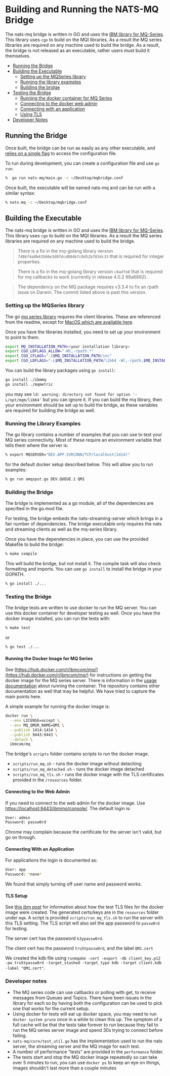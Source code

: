 # Building and Running the NATS-MQ Bridge

The nats-mq bridge is written in GO and uses the [IBM library for MQ-Series](`github.com/ibm-messaging/mq-golang`). This library uses `cgo` to build on the MQI libraries. As a result the MQ series libraries are required on any machine used to build the bridge. As a result, the bridge is not released as an executable, rather users must build it themselves.

* [Running the Bridge](#run)
* [Building the Executable](#build)
  * [Setting up the MQSeries library](#mqlib)
  * [Running the library examples](#examples)
  * [Building the bridge](#building)
* [Testing the Bridge](#testing)
  * [Running the docker container for MQ Series](#docker)
  * [Connecting to the docker web admin](#web)
  * [Connecting with an application](#app)
  * [Using TLS](#tls)
* [Developer Notes](#developer)

<a name="run"></a>

## Running the Bridge

Once built, the bridge can be run as easily as any other executable, and [relies on a single flag](config.md#specify) to access the configuration file.

To run during development, you can create a configuration file and use `go run`:

```bash
%  go run nats-mq/main.go -c ~/Desktop/mqbridge.conf
```

Once built, the executable will be named nats-mq and can be run with a similar syntax:

```bash
% nats-mq -c ~/Desktop/mqbridge.conf
```

<a name="build"></a>

## Building the Executable

The nats-mq bridge is written in GO and uses the [IBM library for MQ-Series](`github.com/ibm-messaging/mq-golang`). This library uses `cgo` to build on the MQI libraries. As a result the MQ series libraries are required on any machine used to build the bridge.

> There is a fix in the mq-golang library version `7486f4a0b63560e3d0fdcd084b7c0d52b783dc33` that is required for integer properties.

> There is a fix in the mq-golang library version `c8adfe8` that is required for mq callbacks to work (currently in release 4.0.2 99a6892).

> The dependency on the MQ package requires v3.3.4 to fix an rpath issue on Darwin. The commit listed above is past this version.


<a name="mqlib"></a>

### Setting up the MQSeries library

The go [mq series library](https://github.com/ibm-messaging/mq-golang) requires the client libraries. These are referenced from the readme, except for [MacOS which are available here](https://developer.ibm.com/messaging/2019/02/05/ibm-mq-macos-toolkit-for-developers/).

Once you have the libraries installed, you need to set up your environment to point to them.

```bash
export MQ_INSTALLATION_PATH=<your installation library>
export CGO_LDFLAGS_ALLOW="-Wl,-rpath.*"
export CGO_CFLAGS="-I$MQ_INSTALLATION_PATH/inc"
export CGO_LDFLAGS="-L$MQ_INSTALLATION_PATH/lib64 -Wl,-rpath,$MQ_INSTALLATION_PATH/lib64"
 ```

You can build the library packages using `go install`:

 ```bash
 go install ./ibmmq
 go install ./mqmetric
 ```

 you may see `ld: warning: directory not found for option '-L/opt/mqm/lib64'` but you can ignore it. If you can build the mq library, then your environment should be set up to build the bridge, as these variables are required for building the bridge as well.

<a name="examples"></a>

### Running the Library Examples

The go library contains a number of examples that you can use to test your MQ series connectivity. Most of these require an environment variable that tells them where the server is:

```bash
% export MQSERVER="DEV.APP.SVRCONN/TCP/localhost(1414)"
```

for the default docker setup described below. This will allow you to run examples:

```bash
% go run amqsput.go DEV.QUEUE.1 QM1
```

<a name="building"></a>

### Building the Bridge

The bridge is implemented as a go module, all of the dependencies are specified in the go.mod file. 

For testing, the bridge embeds the nats-streaming-server which brings in a fair number of dependencies. The bridge executable only requires the nats and streaming clients as well as the mq-series library.

Once you have the dependencies in place, you can use the provided Makefile to build the bridge:

```bash
% make compile
```

This will build the bridge, but not install it. The compile task will also check formatting and imports. You can use `go install` to install the bridge in your GOPATH.

```bash
% go install ./...
```

<a name="testing"></a>

### Testing the Bridge

The bridge tests are written to use docker to run the MQ server. You can use this docker container for developer testing as well. Once you have the docker image installed, you can run the tests with:

```bash
% make test
```

or

```bash
% go test ./...
```

<a name="docker"></a>

#### Running the Docker Image for MQ Series

See [https://hub.docker.com/r/ibmcom/mq/](https://hub.docker.com/r/ibmcom/mq/) for instructions on getting the docker image for the MQ series server. There is information in the [usage documentation](https://github.com/ibm-messaging/mq-container/blob/master/docs/usage.md) about running the container. The repository contains other documentation as well that may be helpful. We have tried to capture the main points here.

A simple example for running the docker image is:

```bash
docker run \
  --env LICENSE=accept \
  --env MQ_QMGR_NAME=QM1 \
  --publish 1414:1414 \
  --publish 9443:9443 \
  --detach \
  ibmcom/mq
```

The bridge's `scripts` folder contains scripts to run the docker image.

* `scripts/run_mq.sh` - runs the docker image without detaching
* `scripts/run_mq_detached.sh` - runs the docker image detached
* `scripts/run_mq_tls.sh` - runs the docker image with the TLS certificates provided in the `/resources` folder.

<a name="web"></a>

#### Connecting to the Web Admin

If you need to connect to the web admin for the docker image. Use [https://localhost:9443/ibmmq/console/](https://localhost:9443/ibmmq/console/). The default login is:

```bash
User: admin
Password: passw0rd
```

Chrome may complain because the certificate for the server isn't valid, but go on through.

<a name="app"></a>

#### Connecting With an Application

For applications the login is documented as:

```bash
User: app
Password: *none*
```

We found that simply turning off user name and password works.

<a name="tls"></a>

#### TLS Setup

See [this ibm post](https://developer.ibm.com/messaging/learn-mq/mq-tutorials/secure-mq-tls/) for information about how the test TLS files for the docker image were created. The generated certs/keys are in the `resources` folder under `mqm`. A script is provided `scripts/run_mq_tls.sh` to run the server with this TLS setting. The TLS script will also set the app password to `passw0rd` for testing.

The server cert has the password `k3ypassw0rd`.

The client cert has the password `tru5tpassw0rd`, and the label `QM1.cert`

We created the kdb file using `runmqakm -cert -export -db client_key.p12 -pw tru5tpassw0rd -target_stashed -target_type kdb -target client.kdb -label "QM1.cert"`.

<a name="developer"></a>

### Developer notes

* The MQ series code can use callbacks or polling with get, to receive messages from Queues and Topics. There have been issues in the library for each so by having both the configuration can be used to pick one that works for the current setup.
* Using docker for tests will eat up docker space, you may need to run `docker system prune` once in a while to clean this up. The symptom of a full cache will be that the tests take forever to run because they fail to run the MQ series server image and spend 30s trying to connect before failing.
* `nats-mq/core/test_util.go` has the implementation used to run the nats server, the streaming server and the MQ image for each test.
* A number of performance "tests" are provided in the `performance` folder.
* The tests start and stop the MQ docker image repeatedly so can take over 5 minutes to run, you can use `docker ps` to keep an eye on things, images shouldn't last more than a couple minutes
